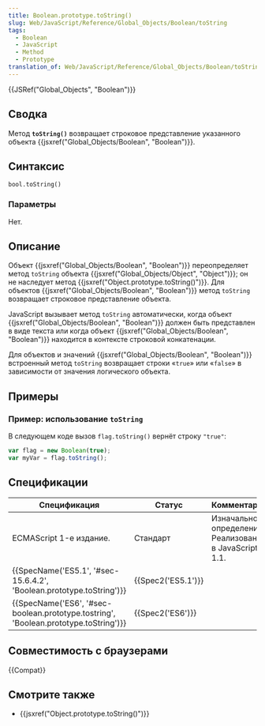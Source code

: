 ```yaml
---
title: Boolean.prototype.toString()
slug: Web/JavaScript/Reference/Global_Objects/Boolean/toString
tags:
  - Boolean
  - JavaScript
  - Method
  - Prototype
translation_of: Web/JavaScript/Reference/Global_Objects/Boolean/toString
---
```


{{JSRef("Global_Objects", "Boolean")}}

## Сводка

Метод **`toString()`** возвращает строковое представление указанного объекта {{jsxref("Global_Objects/Boolean", "Boolean")}}.

## Синтаксис

```
bool.toString()
```

### Параметры

Нет.

## Описание

Объект {{jsxref("Global_Objects/Boolean", "Boolean")}} переопределяет метод `toString` объекта {{jsxref("Global_Objects/Object", "Object")}}; он не наследует метод {{jsxref("Object.prototype.toString()")}}. Для объектов {{jsxref("Global_Objects/Boolean", "Boolean")}} метод `toString` возвращает строковое представление объекта.

JavaScript вызывает метод `toString` автоматически, когда объект {{jsxref("Global_Objects/Boolean", "Boolean")}} должен быть представлен в виде текста или когда объект {{jsxref("Global_Objects/Boolean", "Boolean")}} находится в контексте строковой конкатенации.

Для объектов и значений {{jsxref("Global_Objects/Boolean", "Boolean")}} встроенный метод `toString` возвращает строки «`true`» или «`false`» в зависимости от значения логического объекта.

## Примеры

### Пример: использование `toString`

В следующем коде вызов `flag.toString()` вернёт строку `"true"`:

```js
var flag = new Boolean(true);
var myVar = flag.toString();
```

## Спецификации

| Спецификация                                                                         | Статус             | Комментарии                                            |
| ------------------------------------------------------------------------------------ | ------------------ | ------------------------------------------------------ |
| ECMAScript 1-е издание.                                                              | Стандарт           | Изначальное определение. Реализована в JavaScript 1.1. |
| {{SpecName('ES5.1', '#sec-15.6.4.2', 'Boolean.prototype.toString')}}                 | {{Spec2('ES5.1')}} |                                                        |
| {{SpecName('ES6', '#sec-boolean.prototype.tostring', 'Boolean.prototype.toString')}} | {{Spec2('ES6')}}   |                                                        |

## Совместимость с браузерами

{{Compat}}

## Смотрите также

- {{jsxref("Object.prototype.toString()")}}
